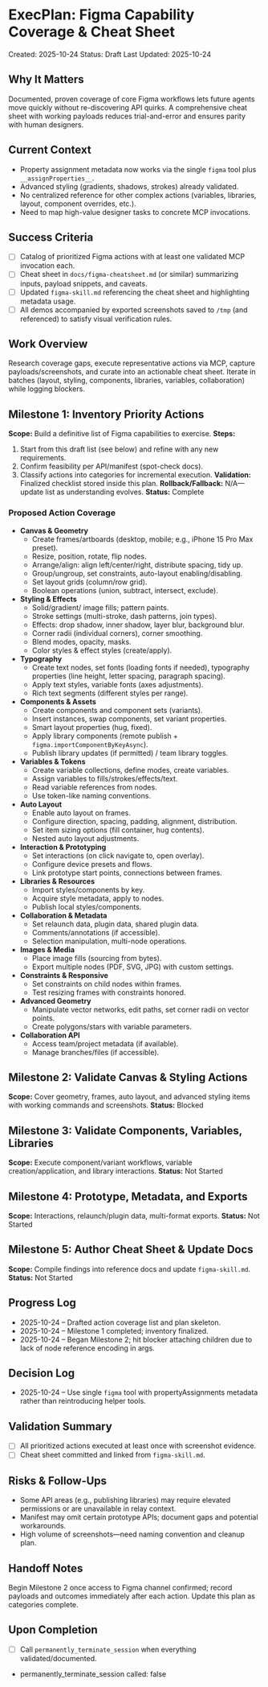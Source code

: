 # ExecPlan: Figma Capability Coverage & Cheat Sheet
Created: 2025-10-24
Status: Draft
Last Updated: 2025-10-24

## Why It Matters
Documented, proven coverage of core Figma workflows lets future agents move quickly without re-discovering API quirks. A comprehensive cheat sheet with working payloads reduces trial-and-error and ensures parity with human designers.

## Current Context
- Property assignment metadata now works via the single `figma` tool plus `__assignProperties__`.
- Advanced styling (gradients, shadows, strokes) already validated.
- No centralized reference for other complex actions (variables, libraries, layout, component overrides, etc.).
- Need to map high-value designer tasks to concrete MCP invocations.

## Success Criteria
- [ ] Catalog of prioritized Figma actions with at least one validated MCP invocation each.
- [ ] Cheat sheet in `docs/figma-cheatsheet.md` (or similar) summarizing inputs, payload snippets, and caveats.
- [ ] Updated `figma-skill.md` referencing the cheat sheet and highlighting metadata usage.
- [ ] All demos accompanied by exported screenshots saved to `/tmp` (and referenced) to satisfy visual verification rules.

## Work Overview
Research coverage gaps, execute representative actions via MCP, capture payloads/screenshots, and curate into an actionable cheat sheet. Iterate in batches (layout, styling, components, libraries, variables, collaboration) while logging blockers.

## Milestone 1: Inventory Priority Actions
**Scope:** Build a definitive list of Figma capabilities to exercise.
**Steps:**
1. Start from this draft list (see below) and refine with any new requirements.
2. Confirm feasibility per API/manifest (spot-check docs).
3. Classify actions into categories for incremental execution.
**Validation:** Finalized checklist stored inside this plan.
**Rollback/Fallback:** N/A—update list as understanding evolves.
**Status:** Complete

### Proposed Action Coverage
- **Canvas & Geometry**
  - Create frames/artboards (desktop, mobile; e.g., iPhone 15 Pro Max preset).
  - Resize, position, rotate, flip nodes.
  - Arrange/align: align left/center/right, distribute spacing, tidy up.
  - Group/ungroup, set constraints, auto-layout enabling/disabling.
  - Set layout grids (column/row grid).
  - Boolean operations (union, subtract, intersect, exclude).
- **Styling & Effects**
  - Solid/gradient/ image fills; pattern paints.
  - Stroke settings (multi-stroke, dash patterns, join types).
  - Effects: drop shadow, inner shadow, layer blur, background blur.
  - Corner radii (individual corners), corner smoothing.
  - Blend modes, opacity, masks.
  - Color styles & effect styles (create/apply).
- **Typography**
  - Create text nodes, set fonts (loading fonts if needed), typography properties (line height, letter spacing, paragraph spacing).
  - Apply text styles, variable fonts (axes adjustments).
  - Rich text segments (different styles per range).
- **Components & Assets**
  - Create components and component sets (variants).
  - Insert instances, swap components, set variant properties.
  - Smart layout properties (hug, fixed).
  - Apply library components (remote publish + `figma.importComponentByKeyAsync`).
  - Publish library updates (if permitted) / team library toggles.
- **Variables & Tokens**
  - Create variable collections, define modes, create variables.
  - Assign variables to fills/strokes/effects/text.
  - Read variable references from nodes.
  - Use token-like naming conventions.
- **Auto Layout**
  - Enable auto layout on frames.
  - Configure direction, spacing, padding, alignment, distribution.
  - Set item sizing options (fill container, hug contents).
  - Nested auto layout adjustments.
- **Interaction & Prototyping**
  - Set interactions (on click navigate to, open overlay).
  - Configure device presets and flows.
  - Link prototype start points, connections between frames.
- **Libraries & Resources**
  - Import styles/components by key.
  - Acquire style metadata, apply to nodes.
  - Publish local styles/components.
- **Collaboration & Metadata**
  - Set relaunch data, plugin data, shared plugin data.
  - Comments/annotations (if accessible).
  - Selection manipulation, multi-node operations.
- **Images & Media**
  - Place image fills (sourcing from bytes).
  - Export multiple nodes (PDF, SVG, JPG) with custom settings.
- **Constraints & Responsive**
  - Set constraints on child nodes within frames.
  - Test resizing frames with constraints honored.
- **Advanced Geometry**
  - Manipulate vector networks, edit paths, set corner radii on vector points.
  - Create polygons/stars with variable parameters.
- **Collaboration API**
  - Access team/project metadata (if available).
  - Manage branches/files (if accessible).

## Milestone 2: Validate Canvas & Styling Actions
**Scope:** Cover geometry, frames, auto layout, and advanced styling items with working commands and screenshots.
**Status:** Blocked

## Milestone 3: Validate Components, Variables, Libraries
**Scope:** Execute component/variant workflows, variable creation/application, and library interactions.
**Status:** Not Started

## Milestone 4: Prototype, Metadata, and Exports
**Scope:** Interactions, relaunch/plugin data, multi-format exports.
**Status:** Not Started

## Milestone 5: Author Cheat Sheet & Update Docs
**Scope:** Compile findings into reference docs and update `figma-skill.md`.
**Status:** Not Started

## Progress Log
- 2025-10-24 – Drafted action coverage list and plan skeleton.
- 2025-10-24 – Milestone 1 completed; inventory finalized.
- 2025-10-24 – Began Milestone 2; hit blocker attaching children due to lack of node reference encoding in args.

## Decision Log
- 2025-10-24 – Use single `figma` tool with propertyAssignments metadata rather than reintroducing helper tools.

## Validation Summary
- [ ] All prioritized actions executed at least once with screenshot evidence.
- [ ] Cheat sheet committed and linked from `figma-skill.md`.

## Risks & Follow-Ups
- Some API areas (e.g., publishing libraries) may require elevated permissions or are unavailable in relay context.
- Manifest may omit certain prototype APIs; document gaps and potential workarounds.
- High volume of screenshots—need naming convention and cleanup plan.

## Handoff Notes
Begin Milestone 2 once access to Figma channel confirmed; record payloads and outcomes immediately after each action. Update this plan as categories complete.

## Upon Completion
- [ ] Call `permanently_terminate_session` when everything validated/documented.
- permanently_terminate_session called: false
